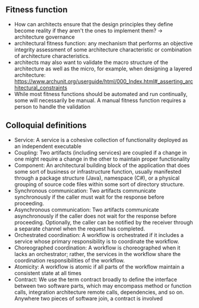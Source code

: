 ## Fitness function
 - How can architects ensure that the design principles they define become reality if they aren't the ones to implement them? -> architecture governance
 - architectural fitness function: any mechanism that performs an objective integrity assessment of some architecture characteristic or combination of architecture characteristics.
 - architects may also want to validate the macro structure of the architecture as well as the micro, for example, when designing a layered architecture: https://www.archunit.org/userguide/html/000_Index.html#_asserting_architectural_constraints
 - While most fitness functions should be automated and run continually, some will necessarily be manual. A manual fitness function requires a person to handle the validation

## Colloquial definitions
 - Service: A service is a cohesive collection of functionality deployed as an independent executable 
 - Coupling: Two artifacts (including services) are coupled if a change in one might require a change in the other to maintain proper functionality
 - Component: An architectural building block of the application that does some sort of business or infrastructure function, usually manifested through a package structure (Java), namespace (C#), or a physical grouping of source code files within some sort of directory structure.
 - Synchronous communication: Two artifacts communicate synchronously if the caller must wait for the response before proceeding.
 - Asynchronous communication: Two artifacts communicate asynchronously if the caller does not wait for the response before proceeding. Optionally, the caller can be notified by the receiver through a separate channel when the request has completed.
 - Orchestrated coordination: A workflow is orchestrated if it includes a service whose primary responsibility is to coordinate the workflow.
 - Choreographed coordination: A workflow is choreographed when it lacks an orchestrator; rather, the services in the workflow share the coordination responsibilities of the workflow.
 - Atomicity: A workflow is atomic if all parts of the workflow maintain a consistent state at all times
 - Contract: We use the term contract broadly to define the interface between two software parts, which may encompass method or function calls, integration architecture remote calls, dependencies, and so on. Anywhere two pieces of software join, a contract is involved